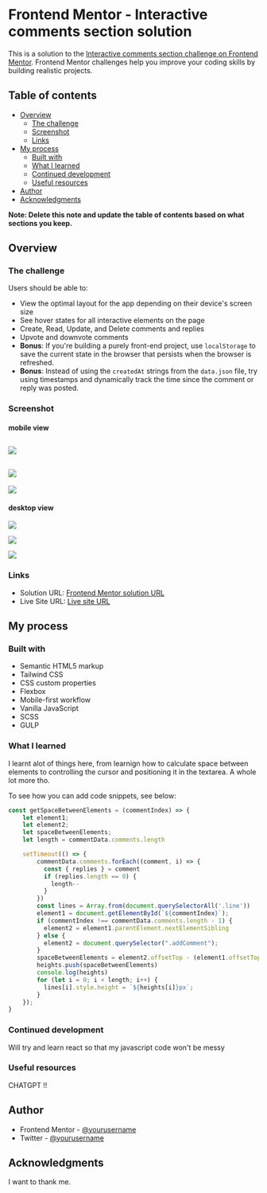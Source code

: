 # Frontend Mentor - Interactive comments section solution

This is a solution to the [Interactive comments section challenge on Frontend Mentor](https://www.frontendmentor.io/challenges/interactive-comments-section-iG1RugEG9). Frontend Mentor challenges help you improve your coding skills by building realistic projects. 

## Table of contents

- [Overview](#overview)
  - [The challenge](#the-challenge)
  - [Screenshot](#screenshot)
  - [Links](#links)
- [My process](#my-process)
  - [Built with](#built-with)
  - [What I learned](#what-i-learned)
  - [Continued development](#continued-development)
  - [Useful resources](#useful-resources)
- [Author](#author)
- [Acknowledgments](#acknowledgments)

**Note: Delete this note and update the table of contents based on what sections you keep.**

## Overview

### The challenge

Users should be able to:

- View the optimal layout for the app depending on their device's screen size
- See hover states for all interactive elements on the page
- Create, Read, Update, and Delete comments and replies
- Upvote and downvote comments
- **Bonus**: If you're building a purely front-end project, use `localStorage` to save the current state in the browser that persists when the browser is refreshed.
- **Bonus**: Instead of using the `createdAt` strings from the `data.json` file, try using timestamps and dynamically track the time since the comment or reply was posted.

### Screenshot

#### mobile view
![](./images/mobile.png)
---
![](./images/mobile%20(1).png)
---
![](./images/mobile.gif)

#### desktop view
![](./images/Screenshot%20(132).png)

![](./images/Screenshot%20(133).png)

![](./images/Screenshot%20(134).png)



### Links

- Solution URL: [Frontend Mentor solution URL](https://www.frontendmentor.io/solutions/responsive-interactive-comment-section-90I7LkU_Ag)
- Live Site URL: [Live site URL](https://interactive-comments-section-victory.vercel.app)

## My process

### Built with

- Semantic HTML5 markup
- Tailwind CSS
- CSS custom properties
- Flexbox
- Mobile-first workflow
- Vanilla JavaScript
- SCSS
- GULP


### What I learned

I learnt alot of things here, from learnign how to calculate space between elements to controlling the cursor and positioning it in the textarea. A whole lot more tho.

To see how you can add code snippets, see below:


```js
const getSpaceBetweenElements = (commentIndex) => {
    let element1;
    let element2;
    let spaceBetweenElements;
    let length = commentData.comments.length

    setTimeout(() => {
        commentData.comments.forEach((comment, i) => {
          const { replies } = comment
          if (replies.length == 0) {
            length--
          }
        })
        const lines = Array.from(document.querySelectorAll('.line'))
        element1 = document.getElementById(`${commentIndex}`);
        if (commentIndex !== commentData.comments.length - 1) {
          element2 = element1.parentElement.nextElementSibling
        } else {
          element2 = document.querySelector(".addComment");
        }
        spaceBetweenElements = element2.offsetTop - (element1.offsetTop + element1.offsetHeight)
        heights.push(spaceBetweenElements)
        console.log(heights)
        for (let i = 0; i < length; i++) {
          lines[i].style.height = `${heights[i]}px`;
        }
    });
}
```



### Continued development

Will try and learn react so that my javascript code won't be messy 


### Useful resources

CHATGPT !!

## Author

- Frontend Mentor - [@yourusername](https://www.frontendmentor.io/profile/Nnadivictory25)
- Twitter - [@yourusername](https://www.twitter.com/nnvictory001)


## Acknowledgments

I want to thank me.
